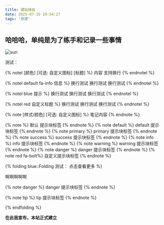 ```yaml
---
title: 建站缘由
date: 2025-07-16 19:54:27
tags: '杂项'
---
```


## 哈哈哈，单纯是为了练手和记录一些事情
![sun](/img/2025.7.16.JPG)

测试：

{% notel [颜色] [可选: 自定义图标] [标题] %}
内容
支持换行
{% endnotel %}

{% notel default fa-info 信息 %}
换行测试
换行测试
换行测试
{% endnotel %}
 
{% notel blue 提示 %}
换行测试
换行测试
换行测试
{% endnotel %}
 
{% notel red 自定义标题 %}
换行测试
换行测试
换行测试
{% endnotel %}

{% note [样式/颜色] [可选: 自定义图标] %}
笔记内容
{% endnote %}

{% note %} 默认 提示块标签 {% endnote %} {% note default %} default 提示块标签
{% endnote %} {% note primary %} primary 提示块标签 {% endnote %} {% note
success %} success 提示块标签 {% endnote %} {% note info %} info 提示块标签 {%
endnote %} {% note warning %} warning 提示块标签 {% endnote %} {% note danger %}
danger 提示块标签 {% endnote %} {% note red fa-bolt%} 自定义提示块标签 {%
endnote %}

{% folding blue::Folding 测试： 点击查看更多 %}
 
啊啊啊啊啊
 
{% note danger  %}
danger 提示块标签
{% endnote %}
 
{% note tip  %}
tip 提示块标签
{% endnote %}
 
{% endfolding %}

**在此我宣布，本站正式建立**

